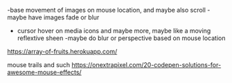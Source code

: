 -base movement of images on mouse location, and maybe also scroll
-maybe have images fade or blur
- cursor hover on media icons and maybe more, maybe like a moving reflextive sheen
-maybe do blur or perspective based on mouse location

https://array-of-fruits.herokuapp.com/


mouse trails and such
https://onextrapixel.com/20-codepen-solutions-for-awesome-mouse-effects/
